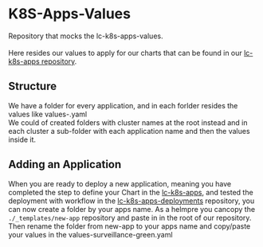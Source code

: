 # K8S-Apps-Values

Repository that mocks the lc-k8s-apps-values.</br></br>
Here resides our values to apply for our charts that can be found in our [lc-k8s-apps repository](https://github.com/dom-lc/lc-k8s-apps).</br>

## Structure

We have a folder for every application, and in each forlder resides the values like values-<clustername>.yaml</br>
We could of created folders with cluster names at the root instead and in each cluster a sub-folder with each application name and then the values inside it.

## Adding an Application

When you are ready to deploy a new application, meaning you have completed the step to define your Chart in the [lc-k8s-apps](https://github.com/dom-lc/k8s-apps.git), and tested the deployment with workflow in the [lc-k8s-apps-deployments](https://github.com/dom-lc/k8s-apps-deployments.git) repository, you can now create a folder by your apps name. As a helmpre you cancopy the ```./_templates/new-app``` repository and paste in in the root of our repository. Then rename the folder from new-app to your apps name and copy/paste your values in the values-surveillance-green.yaml